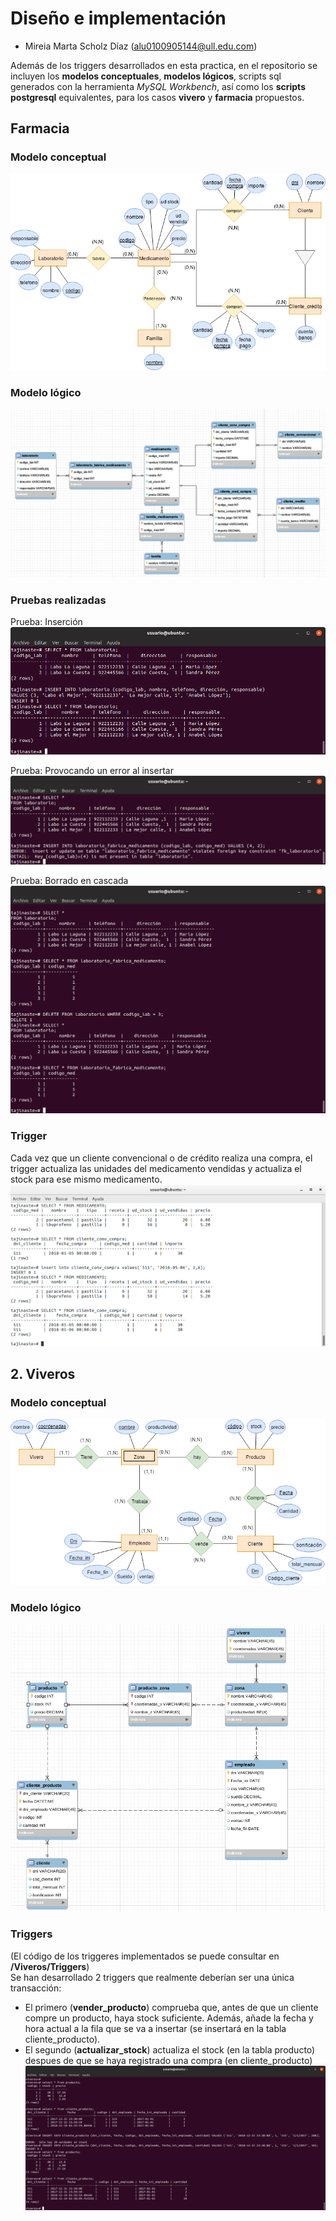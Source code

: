 # Diseño e implementación

- Mireia Marta Scholz Díaz (alu0100905144@ull.edu.com)

Además de los triggers desarrollados en esta practica, en el repositorio se incluyen los __modelos conceptuales__, __modelos lógicos__, scripts sql generados con la herramienta *MySQL Workbench*, así como los __scripts postgresql__ equivalentes, para los casos __vivero__ y __farmacia__ propuestos.

## Farmacia 
### Modelo conceptual
![ModeloConceptual](Farmacia/farmacia_modeloconceptual.png?raw=true)

### Modelo lógico
![ModeloLogico](Farmacia/farmacia_modelologico.png?raw=true)

### Pruebas realizadas

Prueba: Inserción
![InsertIntoExample](Farmacia//Pruebas/prueba_insert.png?raw=true)

Prueba: Provocando un error al insertar
![InsertIntoErrorExample](Farmacia//Pruebas/prueba_error_insert.png?raw=true)

Prueba: Borrado en cascada
![DeleteOnCascadeExample](Farmacia//Pruebas/prueba_delete_on_cascade.png?raw=true)

### Trigger
Cada vez que un cliente convencional o de crédito realiza una compra, el trigger actualiza las unidades del medicamento vendidas y actualiza el stock para ese mismo medicamento.
![ejecucion_trigger](Farmacia//Triggers/ejecucion.png?raw=true)

## 2. Viveros
### Modelo conceptual
![mcvivero](/Viveros/Imagenes/modelo_conceptual.png?raw=true)
### Modelo lógico
![mlvivero](/Viveros/Imagenes/modelo_logico.png?raw=true)
### Triggers
(El código de los triggeres implementados se puede consultar en __/Viveros/Triggers__)  
Se han desarrollado 2 triggers que realmente deberían ser una única transacción:  
- El primero (__vender_producto__) comprueba que, antes de que un cliente compre un producto, haya stock suficiente. Además, añade la fecha y hora actual a la fila que se va a insertar (se insertará en la tabla cliente_producto).  
- El segundo (__actualizar_stock__) actualiza el stock (en la tabla producto) despues de que se haya registrado una compra (en cliente_producto)  
![ejecuciontriggervivero](/Viveros/Triggers/ejecucion.png?raw=true)
